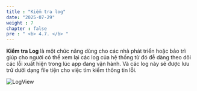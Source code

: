 ```yaml
---
title : "Kiểm tra log"
date: "2025-07-29" 
weight : 7
chapter : false
pre : " <b> 4.7. </b> "
---
```

**Kiểm tra Log** là một chức năng dùng cho các nhà phát triển hoặc bảo trì giúp cho người có thể xem lại các log của hệ thống từ đó đễ dàng theo dõi các lỗi xuất hiện trong lúc app đang vận hành. Và các log này sẽ được lưu trữ dưới dạng file tiện cho việc tìm kiếm thông tin lỗi.

![LogView](/images/4.Function/471-Log.png)